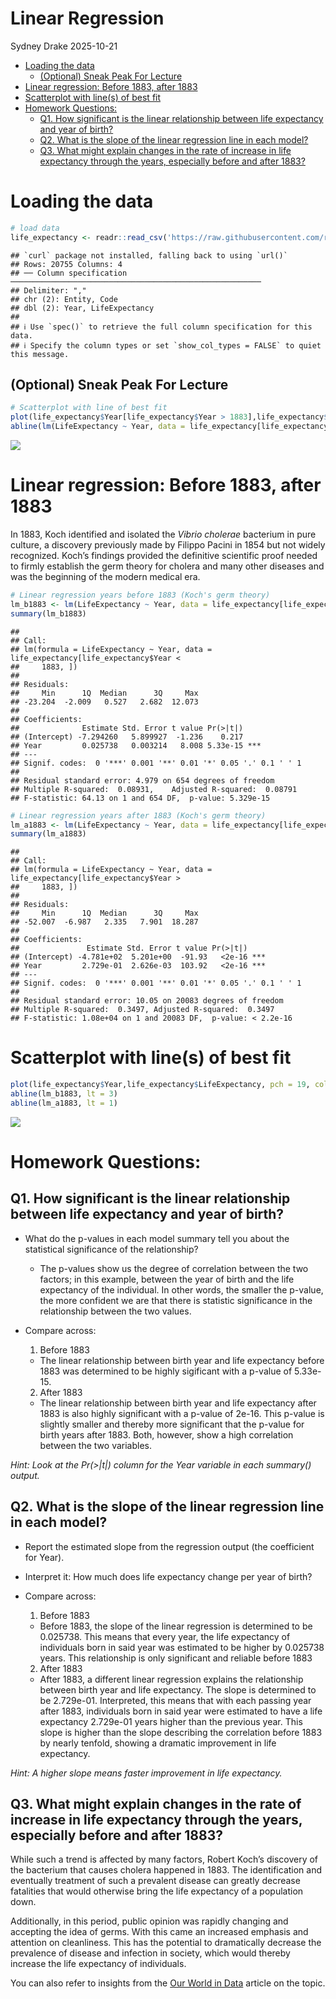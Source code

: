 Linear Regression
================
Sydney Drake
2025-10-21

- [Loading the data](#loading-the-data)
  - [(Optional) Sneak Peak For
    Lecture](#optional-sneak-peak-for-lecture)
- [Linear regression: Before 1883, after
  1883](#linear-regression-before-1883-after-1883)
- [Scatterplot with line(s) of best
  fit](#scatterplot-with-lines-of-best-fit)
- [Homework Questions:](#homework-questions)
  - [Q1. How significant is the linear relationship between life
    expectancy and year of
    birth?](#q1-how-significant-is-the-linear-relationship-between-life-expectancy-and-year-of-birth)
  - [Q2. What is the slope of the linear regression line in each
    model?](#q2-what-is-the-slope-of-the-linear-regression-line-in-each-model)
  - [Q3. What might explain changes in the rate of increase in life
    expectancy through the years, especially before and after
    1883?](#q3-what-might-explain-changes-in-the-rate-of-increase-in-life-expectancy-through-the-years-especially-before-and-after-1883)

# Loading the data

``` r
# load data
life_expectancy <- readr::read_csv('https://raw.githubusercontent.com/rfordatascience/tidytuesday/main/data/2023/2023-12-05/life_expectancy.csv')
```

    ## `curl` package not installed, falling back to using `url()`
    ## Rows: 20755 Columns: 4
    ## ── Column specification ────────────────────────────────────────────────────────
    ## Delimiter: ","
    ## chr (2): Entity, Code
    ## dbl (2): Year, LifeExpectancy
    ## 
    ## ℹ Use `spec()` to retrieve the full column specification for this data.
    ## ℹ Specify the column types or set `show_col_types = FALSE` to quiet this message.

## (Optional) Sneak Peak For Lecture

``` r
# Scatterplot with line of best fit
plot(life_expectancy$Year[life_expectancy$Year > 1883],life_expectancy$LifeExpectancy[life_expectancy$Year > 1883], pch = 19, col = "grey", xlab = "Year of Birth", ylab = "Life Expectancy")
abline(lm(LifeExpectancy ~ Year, data = life_expectancy[life_expectancy$Year > 1883,]), lt = 1)
```

![](Homework-9_files/figure-gfm/optional-1.png)<!-- -->

# Linear regression: Before 1883, after 1883

In 1883, Koch identified and isolated the *Vibrio cholerae* bacterium in
pure culture, a discovery previously made by Filippo Pacini in 1854 but
not widely recognized. Koch’s findings provided the definitive
scientific proof needed to firmly establish the germ theory for cholera
and many other diseases and was the beginning of the modern medical era.

``` r
# Linear regression years before 1883 (Koch's germ theory)
lm_b1883 <- lm(LifeExpectancy ~ Year, data = life_expectancy[life_expectancy$Year < 1883,])
summary(lm_b1883)
```

    ## 
    ## Call:
    ## lm(formula = LifeExpectancy ~ Year, data = life_expectancy[life_expectancy$Year < 
    ##     1883, ])
    ## 
    ## Residuals:
    ##     Min      1Q  Median      3Q     Max 
    ## -23.204  -2.009   0.527   2.682  12.073 
    ## 
    ## Coefficients:
    ##              Estimate Std. Error t value Pr(>|t|)    
    ## (Intercept) -7.294260   5.899927  -1.236    0.217    
    ## Year         0.025738   0.003214   8.008 5.33e-15 ***
    ## ---
    ## Signif. codes:  0 '***' 0.001 '**' 0.01 '*' 0.05 '.' 0.1 ' ' 1
    ## 
    ## Residual standard error: 4.979 on 654 degrees of freedom
    ## Multiple R-squared:  0.08931,    Adjusted R-squared:  0.08791 
    ## F-statistic: 64.13 on 1 and 654 DF,  p-value: 5.329e-15

``` r
# Linear regression years after 1883 (Koch's germ theory)
lm_a1883 <- lm(LifeExpectancy ~ Year, data = life_expectancy[life_expectancy$Year > 1883,])
summary(lm_a1883)
```

    ## 
    ## Call:
    ## lm(formula = LifeExpectancy ~ Year, data = life_expectancy[life_expectancy$Year > 
    ##     1883, ])
    ## 
    ## Residuals:
    ##     Min      1Q  Median      3Q     Max 
    ## -52.007  -6.987   2.335   7.901  18.287 
    ## 
    ## Coefficients:
    ##               Estimate Std. Error t value Pr(>|t|)    
    ## (Intercept) -4.781e+02  5.201e+00  -91.93   <2e-16 ***
    ## Year         2.729e-01  2.626e-03  103.92   <2e-16 ***
    ## ---
    ## Signif. codes:  0 '***' 0.001 '**' 0.01 '*' 0.05 '.' 0.1 ' ' 1
    ## 
    ## Residual standard error: 10.05 on 20083 degrees of freedom
    ## Multiple R-squared:  0.3497, Adjusted R-squared:  0.3497 
    ## F-statistic: 1.08e+04 on 1 and 20083 DF,  p-value: < 2.2e-16

# Scatterplot with line(s) of best fit

``` r
plot(life_expectancy$Year,life_expectancy$LifeExpectancy, pch = 19, col = "grey", xlab = "Year of Birth", ylab = "Life Expectancy")
abline(lm_b1883, lt = 3)
abline(lm_a1883, lt = 1)
```

![](Homework-9_files/figure-gfm/scatterplot-1.png)<!-- -->

# Homework Questions:

## Q1. How significant is the linear relationship between life expectancy and year of birth?

- What do the p-values in each model summary tell you about the
  statistical significance of the relationship?

  - The p-values show us the degree of correlation between the two
    factors; in this example, between the year of birth and the life
    expectancy of the individual. In other words, the smaller the
    p-value, the more confident we are that there is statistic
    significance in the relationship between the two values.

- Compare across:

  1)  Before 1883

  - The linear relationship between birth year and life expectancy
    before 1883 was determined to be highly sigificant with a p-value of
    5.33e-15.

  2)  After 1883

  - The linear relationship between birth year and life expectancy after
    1883 is also highly significant with a p-value of 2e-16. This
    p-value is slightly smaller and thereby more significant that the
    p-value for birth years after 1883. Both, however, show a high
    correlation between the two variables.

*Hint: Look at the Pr(\>\|t\|) column for the Year variable in each
summary() output.*

## Q2. What is the slope of the linear regression line in each model?

- Report the estimated slope from the regression output (the coefficient
  for Year).

- Interpret it: How much does life expectancy change per year of birth?

- Compare across:

  1)  Before 1883

  - Before 1883, the slope of the linear regression is determined to be
    0.025738. This means that every year, the life expectancy of
    individuals born in said year was estimated to be higher by 0.025738
    years. This relationship is only significant and reliable before
    1883

  2)  After 1883

  - After 1883, a different linear regression explains the relationship
    between birth year and life expectancy. The slope is determined to
    be 2.729e-01. Interpreted, this means that with each passing year
    after 1883, individuals born in said year were estimated to have a
    life expectancy 2.729e-01 years higher than the previous year. This
    slope is higher than the slope describing the correlation before
    1883 by nearly tenfold, showing a dramatic improvement in life
    expectancy.

*Hint: A higher slope means faster improvement in life expectancy.*

## Q3. What might explain changes in the rate of increase in life expectancy through the years, especially before and after 1883?

While such a trend is affected by many factors, Robert Koch’s discovery
of the bacterium that causes cholera happened in 1883. The
identification and eventually treatment of such a prevalent disease can
greatly decrease fatalities that would otherwise bring the life
expectancy of a population down.

Additionally, in this period, public opinion was rapidly changing and
accepting the idea of germs. With this came an increased emphasis and
attention on cleanliness. This has the potential to dramatically
decrease the prevalence of disease and infection in society, which would
thereby increase the life expectancy of individuals.

You can also refer to insights from the [Our World in
Data](https://ourworldindata.org/life-expectancy?insight=life-expectancy-has-surpassed-predictions-again-and-again#key-insights)
article on the topic.
